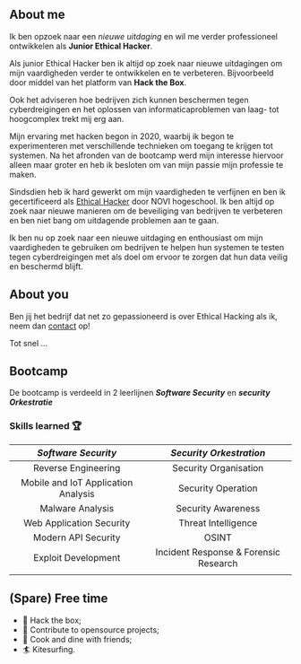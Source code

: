## About me

Ik ben opzoek naar een *nieuwe uitdaging* en wil me verder professioneel ontwikkelen als **Junior Ethical Hacker**.   

Als junior Ethical Hacker ben ik altijd op zoek naar nieuwe uitdagingen om mijn vaardigheden verder te ontwikkelen en te verbeteren. Bijvoorbeeld door middel van het platform van **Hack the Box**. 

Ook het adviseren hoe bedrijven zich kunnen beschermen tegen cyberdreigingen en het oplossen van informaticaproblemen van laag- tot hoogcomplex trekt mij erg aan.

Mijn ervaring met hacken begon in 2020, waarbij ik begon te experimenteren met verschillende technieken om toegang te krijgen tot systemen. Na het afronden van de bootcamp werd mijn interesse hiervoor alleen maar groter en heb ik besloten om van mijn passie mijn professie te maken.

Sindsdien heb ik hard gewerkt om mijn vaardigheden te verfijnen en ben ik gecertificeerd als [Ethical Hacker](https://www.novi.nl/ethical-hacker/) door NOVI hogeschool. Ik ben altijd op zoek naar nieuwe manieren om de beveiliging van bedrijven te verbeteren en ben niet bang om uitdagende problemen aan te gaan.

Ik ben nu op zoek naar een nieuwe uitdaging en enthousiast om mijn vaardigheden te gebruiken om bedrijven te helpen hun systemen te testen tegen cyberdreigingen met als doel om ervoor te zorgen dat hun data veilig en beschermd blijft.

## About you

Ben jij het bedrijf dat net zo gepassioneerd is over Ethical Hacking als ik, neem dan [contact](https://acnimda.github.io/alexcrom/) op!

Tot snel ...


## Bootcamp
De bootcamp is verdeeld in 2 leerlijnen  ***Software Security***  en ***security Orkestratie***
### Skills learned :trophy:
|          ***Software Security***          |         ***Security Orkestration***         |
|:-----------------------------------:|:-------------------------------------:|
|         Reverse Engineering         |         Security Organisation         |
| Mobile and IoT Application Analysis |          Security Operation           |
|          Malware Analysis           |          Security Awareness           |
|      Web Application Security       |          Threat Intelligence          |
|         Modern API Security         |                 OSINT                 |
|         Exploit Development         | Incident Response & Forensic Research |
|                                     |                                       |



## (Spare) Free time
- :angel: Hack the box;
- :scroll: Contribute to opensource projects;
- :meat_on_bone: Cook and dine with friends;
- :surfer: Kitesurfing.
